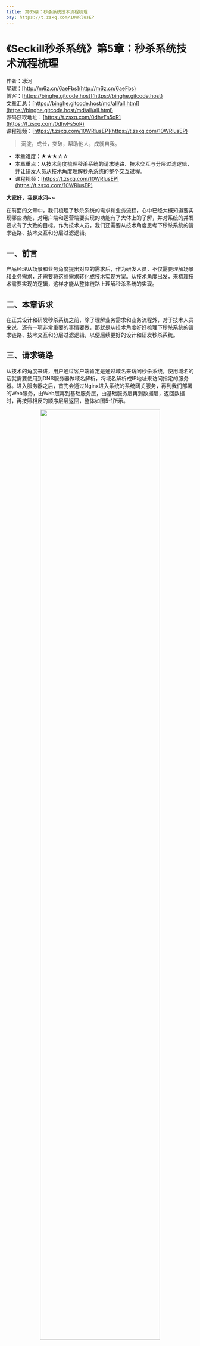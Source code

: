 ```yaml
---
title: 第05章：秒杀系统技术流程梳理
pay: https://t.zsxq.com/10WRlusEP
---
```


# 《Seckill秒杀系统》第5章：秒杀系统技术流程梳理

作者：冰河
<br/>星球：[http://m6z.cn/6aeFbs](http://m6z.cn/6aeFbs)
<br/>博客：[https://binghe.gitcode.host](https://binghe.gitcode.host)
<br/>文章汇总：[https://binghe.gitcode.host/md/all/all.html](https://binghe.gitcode.host/md/all/all.html)
<br/>源码获取地址：[https://t.zsxq.com/0dhvFs5oR](https://t.zsxq.com/0dhvFs5oR)
<br/>课程视频：[https://t.zsxq.com/10WRlusEP](https://t.zsxq.com/10WRlusEP)

> 沉淀，成长，突破，帮助他人，成就自我。

* 本章难度：★★★☆☆
* 本章重点：从技术角度梳理秒杀系统的请求链路、技术交互与分层过滤逻辑，并让研发人员从技术角度理解秒杀系统的整个交互过程。
* 课程视频：[https://t.zsxq.com/10WRlusEP](https://t.zsxq.com/10WRlusEP)

**大家好，我是冰河~~**

在前面的文章中，我们梳理了秒杀系统的需求和业务流程，心中已经大概知道要实现哪些功能，对用户端和运营端要实现的功能有了大体上的了解，并对系统的并发要求有了大致的目标。作为技术人员，我们还需要从技术角度思考下秒杀系统的请求链路、技术交互和分层过滤逻辑。

## 一、前言

产品经理从场景和业务角度提出对应的需求后，作为研发人员，不仅需要理解场景和业务需求，还需要将这些需求转化成技术实现方案。从技术角度出发，来梳理技术需要实现的逻辑，这样才能从整体链路上理解秒杀系统的实现。

## 二、本章诉求

在正式设计和研发秒杀系统之前，除了理解业务需求和业务流程外，对于技术人员来说，还有一项非常重要的事情要做，那就是从技术角度好好梳理下秒杀系统的请求链路、技术交互和分层过滤逻辑，以便后续更好的设计和研发秒杀系统。

## 三、请求链路

从技术的角度来讲，用户通过客户端肯定是通过域名来访问秒杀系统，使用域名的话就需要使用到DNS服务器做域名解析，将域名解析成IP地址来访问指定的服务器。进入服务器之后，首先会通过Nginx进入系统的系统网关服务，再到我们部署的Web服务，由Web层再到基础服务层，由基础服务层再到数据层，返回数据时，再按照相反的顺序层层返回，整体如图5-1所示。

<div align="center">
    <img src="https://binghe.gitcode.host/images/project/seckill/scekill-2023-05-09-001.png?raw=true" width="80%">
    <br/>
</div>

由图5-1可以看出，在用户访问秒杀系统时，请求流量首先会通过DNS将域名解析成IP地址，通过IP地址访问到服务器。进入Nginx，由Nginx进行一系列的负载均衡和限流等功能，到达系统的业务网关，通过业务网关进行路由、限流、服务降级以及风控等，进入到Web服务，Web服务会对外提供交互接口，解析接收的请求数据，以及聚合查询的数据等。随后进入到基础服务，基础服务的功能比较单一和灵活，基本都是一些简单的业务处理。最后会进入数据服务层，数据服务主要就是存储、操作和查询数据，可以包含Redis、MySQL和其他数据服务。

## 四、技术交互

了解了请求的链路后，还要从技术角度了解下，用户在秒杀系统中抢购商品时，与系统发生了怎样的交互，整体上可以总结成如图5-2所示的交互流程图。

<div align="center">
    <img src="https://binghe.gitcode.host/images/project/seckill/scekill-2023-05-09-002.png?raw=true" width="80%">
    <br/>
</div>

由图5-2可以看出，用户参与系统秒杀时，主要的交互逻辑如下所示。

## 查看完整文章

加入[冰河技术](http://m6z.cn/6aeFbs)知识星球，解锁完整技术文章与完整代码